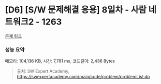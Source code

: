 # [D6] [S/W 문제해결 응용] 8일차 - 사람 네트워크2 - 1263 

[문제 링크](https://swexpertacademy.com/main/code/problem/problemDetail.do?contestProbId=AV18P2B6Iu8CFAZN) 

### 성능 요약

메모리: 104,136 KB, 시간: 7,761 ms, 코드길이: 2,436 Bytes



> 출처: SW Expert Academy, https://swexpertacademy.com/main/code/problem/problemList.do